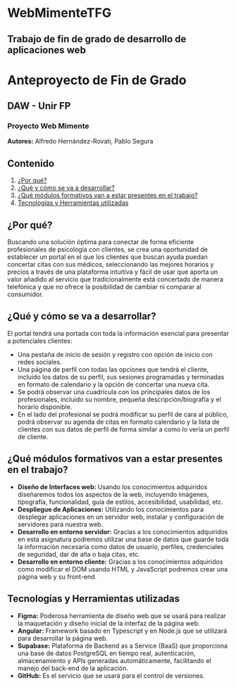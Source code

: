 # WebMimenteTFG
## Trabajo de fin de grado de desarrollo de aplicaciones web

# Anteproyecto de Fin de Grado
## DAW - Unir FP 
### Proyecto Web Mimente

**Autores:** Alfredo Hernández-Rovati, Pablo Segura

## Contenido

1. [¿Por qué?](#por-qu)
2. [¿Qué y cómo se va a desarrollar?](#qué-y-cómo-se-va-a-desarrollar)
3. [¿Qué módulos formativos van a estar presentes en el trabajo?](#qué-módulos-formativos-van-a-estar-presentes-en-el-trabajo)
4. [Tecnologías y Herramientas utilizadas](#tecnologías-y-herramientas-utilizadas)

## ¿Por qué?
Buscando una solución óptima para conectar de forma eficiente profesionales de psicología con clientes, se crea una oportunidad de establecer un portal en el que los clientes que buscan ayuda puedan concertar citas con sus médicos, seleccionando las mejores horarios y precios a través de una plataforma intuitiva y fácil de usar que aporta un valor añadido al servicio que tradicionalmente está concertado de manera telefónica y que no ofrece la posibilidad de cambiar ni comparar al consumidor.

## ¿Qué y cómo se va a desarrollar?
El portal tendrá una portada con toda la información esencial para presentar a potenciales clientes:

- Una pestaña de inicio de sesión y registro con opción de inicio con redes sociales.
- Una página de perfil con todas las opciones que tendrá el cliente, incluido los datos de su perfil, sus sesiones programadas y terminadas en formato de calendario y la opción de concertar una nueva cita.
- Se podrá observar una cuadrícula con los principales datos de los profesionales, incluido su nombre, pequeña descripción/biografía y el horario disponible.
- En el lado del profesional se podrá modificar su perfil de cara al público, podrá observar su agenda de citas en formato calendario y la lista de clientes con sus datos de perfil de forma similar a como lo vería un perfil de cliente.

## ¿Qué módulos formativos van a estar presentes en el trabajo?
- **Diseño de Interfaces web:** Usando los conocimientos adquiridos diseñaremos todos los aspectos de la web, incluyendo imágenes, tipografía, funcionalidad, guía de estilos, accesibilidad, usabilidad, etc.
- **Despliegue de Aplicaciones:** Utilizando los conocimientos para desplegar aplicaciones en un servidor web, instalar y configuración de servidores para nuestra web.
- **Desarrollo en entorno servidor:** Gracias a los conocimientos adquiridos en esta asignatura podremos utilizar una base de datos que guarde toda la información necesaria como datos de usuario, perfiles, credenciales de seguridad, dar de alta o baja citas, etc.
- **Desarrollo en entorno cliente:** Gracias a los conocimientos adquiridos como modificar el DOM usando HTML y JavaScript podremos crear una página web y su front-end.

## Tecnologías y Herramientas utilizadas
- **Figma:** Poderosa herramienta de diseño web que se usará para realizar la maquetación y diseño inicial de la interfaz de la página web.
- **Angular:** Framework basado en Typescript y en Node.js que se utilizará para desarrollar la página web.
- **Supabase:** Plataforma de Backend as a Service (BaaS) que proporciona una base de datos PostgreSQL en tiempo real, autenticación, almacenamiento y APIs generadas automáticamente, facilitando el manejo del back-end de la aplicación.
- **GitHub:** Es el servicio que se usará para el control de versiones.

